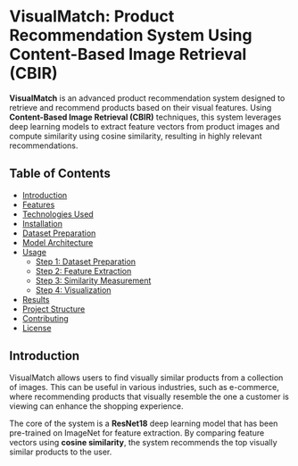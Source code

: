 # VisualMatch: Product Recommendation System Using Content-Based Image Retrieval (CBIR)

**VisualMatch** is an advanced product recommendation system designed to retrieve and recommend products based on their visual features. Using **Content-Based Image Retrieval (CBIR)** techniques, this system leverages deep learning models to extract feature vectors from product images and compute similarity using cosine similarity, resulting in highly relevant recommendations.

## Table of Contents
- [Introduction](#introduction)
- [Features](#features)
- [Technologies Used](#technologies-used)
- [Installation](#installation)
- [Dataset Preparation](#dataset-preparation)
- [Model Architecture](#model-architecture)
- [Usage](#usage)
  - [Step 1: Dataset Preparation](#step-1-dataset-preparation)
  - [Step 2: Feature Extraction](#step-2-feature-extraction)
  - [Step 3: Similarity Measurement](#step-3-similarity-measurement)
  - [Step 4: Visualization](#step-4-visualization)
- [Results](#results)
- [Project Structure](#project-structure)
- [Contributing](#contributing)
- [License](#license)

## Introduction
VisualMatch allows users to find visually similar products from a collection of images. This can be useful in various industries, such as e-commerce, where recommending products that visually resemble the one a customer is viewing can enhance the shopping experience.

The core of the system is a **ResNet18** deep learning model that has been pre-trained on ImageNet for feature extraction. By comparing feature vectors using **cosine similarity**, the system recommends the top visually similar products to the user.
